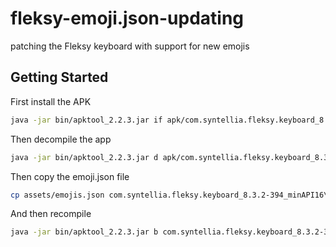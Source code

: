 # fleksy-emoji.json-updating
patching the Fleksy keyboard with support for new emojis

## Getting Started

First install the APK

```bash
java -jar bin/apktool_2.2.3.jar if apk/com.syntellia.fleksy.keyboard_8.3.2-394_minAPI16\(armeabi\,armeabi-v7a\)\(nodpi\).apk
 ```

Then decompile the app

```bash
java -jar bin/apktool_2.2.3.jar d apk/com.syntellia.fleksy.keyboard_8.3.2-394_minAPI16\(armeabi\,armeabi-v7a\)\(nodpi\).apk
```

Then copy the emoji.json file

```bash
cp assets/emojis.json com.syntellia.fleksy.keyboard_8.3.2-394_minAPI16\(armeabi\,armeabi-v7a\)\(nodpi\)/assets/emojis.json
```

And then recompile

```bash
java -jar bin/apktool_2.2.3.jar b com.syntellia.fleksy.keyboard_8.3.2-394_minAPI16\(armeabi\,armeabi-v7a\)\(nodpi\)/
```
